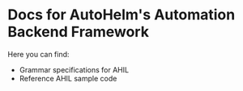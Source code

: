 # Docs for AutoHelm's Automation Backend Framework

Here you can find:

- Grammar specifications for AHIL
- Reference AHIL sample code
